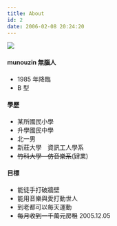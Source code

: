 ```yaml
---
title: About
id: 2
date: 2006-02-08 20:24:20
---
```


![](http://z.nisra.net/~hhwang/405071_l.jpg)

#### munouzin 無腦人

*   1985 年降臨
*   B 型

#### 學歷

*   某所國民小學
*   升學國民中學
*   北一男
*   新莊大學　資訊工人學系
*   <del>竹科大學　仿音樂系</del>(肄業)

#### 目標

*   能徒手打破牆壁
*   能用音樂與愛打動世人
*   到老都可以每天運動
*   <del>每月收到一千萬元房租</del>
2005.12.05
